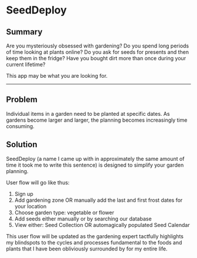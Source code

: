 # SeedDeploy

## Summary

Are you mysteriously obsessed with gardening? Do you spend long periods of time looking at plants online? Do you ask for seeds for presents and then keep them in the fridge? Have you bought dirt more than once during your current lifetime?

This app may be what you are looking for.

---

## Problem

Individual items in a garden need to be planted at specific dates. As gardens become larger and larger, the planning becomes increasingly time consuming.

## Solution

SeedDeploy (a name I came up with in approximately the same amount of time it took me to write this sentence) is designed to simplify your garden planning.

User flow will go like thus:

1. Sign up
2. Add gardening zone OR manually add the last and first frost dates for your location
3. Choose garden type: vegetable or flower
4. Add seeds either manually or by searching our database
5. View either: Seed Collection OR automagically populated Seed Calendar

This user flow will be updated as the gardening expert tactfully highlights my blindspots to the cycles and processes fundamental to the foods and plants that I have been obliviously surrounded by for my entire life.
